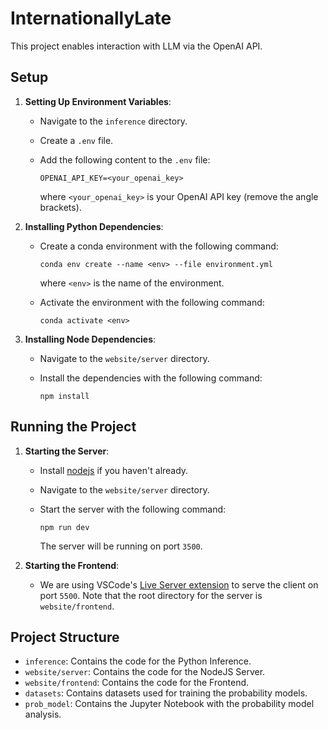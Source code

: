 # InternationallyLate

This project enables interaction with LLM via the OpenAI API.

## Setup

1. **Setting Up Environment Variables**:

   - Navigate to the `inference` directory.
   - Create a `.env` file.
   - Add the following content to the `.env` file:

      ```text
      OPENAI_API_KEY=<your_openai_key>
      ```

      where `<your_openai_key>` is your OpenAI API key (remove the angle brackets).

2. **Installing Python Dependencies**:

   - Create a conda environment with the following command:

      ```shell
      conda env create --name <env> --file environment.yml
      ```

      where `<env>` is the name of the environment.
   - Activate the environment with the following command:

      ```shell
      conda activate <env>
      ```

3. **Installing Node Dependencies**:

   - Navigate to the `website/server` directory.
   - Install the dependencies with the following command:

      ```shell
      npm install
      ```

## Running the Project

1. **Starting the Server**:

   - Install [nodejs](https://nodejs.org/en/) if you haven't already.
   - Navigate to the `website/server` directory.
   - Start the server with the following command:

      ```shell
      npm run dev
      ```

      The server will be running on port `3500`.

2. **Starting the Frontend**:

   - We are using VSCode's [Live Server extension](https://marketplace.visualstudio.com/items?itemName=ritwickdey.LiveServer) to serve the client on port `5500`. Note that the root directory for the server is `website/frontend`.

## Project Structure

- `inference`: Contains the code for the Python Inference.
- `website/server`: Contains the code for the NodeJS Server.
- `website/frontend`: Contains the code for the Frontend.
- `datasets`: Contains datasets used for training the probability models.
- `prob_model`: Contains the Jupyter Notebook with the probability model analysis.
